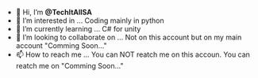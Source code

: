 

- 👋 Hi, I’m **@TechItAllSA**
- 👀 I’m interested in ... Coding mainly in python
- 🌱 I’m currently learning ... C# for unity
- 💞️ I’m looking to collaborate on ... Not on this account but on my main account "Comming Soon..."
- 📫 How to reach me ... You can NOT reatch me on this accoun. You can reatch me on "Comming Soon..."

<!---
TechItAllSA/TechItAllSA is a ✨ special ✨ repository because its `README.md` (this file) appears on your GitHub profile.
You can click the Preview link to take a look at your changes.
--->
